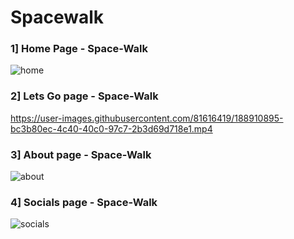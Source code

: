 # Spacewalk
### 1] Home Page - Space-Walk
![home](https://user-images.githubusercontent.com/81616419/188910161-27701abd-d075-42a1-aeaa-b27c46b35e29.PNG)
### 2] Lets Go page - Space-Walk
https://user-images.githubusercontent.com/81616419/188910895-bc3b80ec-4c40-40c0-97c7-2b3d69d718e1.mp4
### 3] About page - Space-Walk
![about](https://user-images.githubusercontent.com/81616419/188911492-72ae478e-dbca-4d76-b7ae-c57c5c72f30f.PNG)
### 4] Socials page - Space-Walk
![socials](https://user-images.githubusercontent.com/81616419/188911980-c693e17e-493b-4c3d-98dc-c00886bddc2f.PNG)
